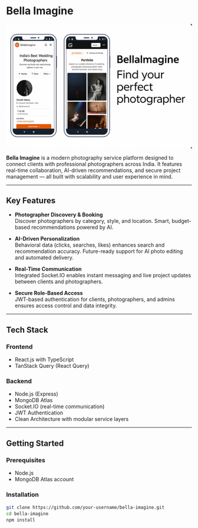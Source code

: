 # Bella Imagine

![Bella Imagine Thumbnail](./src/assets/bellaImagine.png)

**Bella Imagine** is a modern photography service platform designed to connect clients with professional photographers across India. It features real-time collaboration, AI-driven recommendations, and secure project management — all built with scalability and user experience in mind.

---

## Key Features

- **Photographer Discovery & Booking**  
  Discover photographers by category, style, and location. Smart, budget-based recommendations powered by AI.

- **AI-Driven Personalization**  
  Behavioral data (clicks, searches, likes) enhances search and recommendation accuracy. Future-ready support for AI photo editing and automated delivery.

- **Real-Time Communication**  
  Integrated Socket.IO enables instant messaging and live project updates between clients and photographers.

- **Secure Role-Based Access**  
  JWT-based authentication for clients, photographers, and admins ensures access control and data integrity.

---

## Tech Stack

### Frontend
- React.js with TypeScript
- TanStack Query (React Query)

### Backend
- Node.js (Express)
- MongoDB Atlas
- Socket.IO (real-time communication)
- JWT Authentication
- Clean Architecture with modular service layers

---

## Getting Started

### Prerequisites
- Node.js
- MongoDB Atlas account

### Installation

```bash
git clone https://github.com/your-username/bella-imagine.git
cd bella-imagine
npm install
